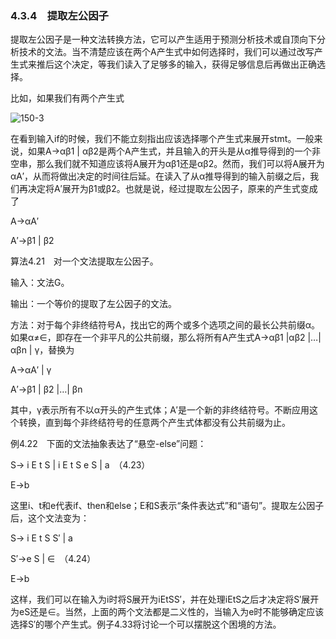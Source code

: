 ### 4.3.4　提取左公因子

提取左公因子是一种文法转换方法，它可以产生适用于预测分析技术或自顶向下分析技术的文法。当不清楚应该在两个A产生式中如何选择时，我们可以通过改写产生式来推后这个决定，等我们读入了足够多的输入，获得足够信息后再做出正确选择。

比如，如果我们有两个产生式

![150-3](../Images/image04174.jpeg)

在看到输入if的时候，我们不能立刻指出应该选择哪个产生式来展开stmt。一般来说，如果A→αβ1 | αβ2是两个A产生式，并且输入的开头是从α推导得到的一个非空串，那么我们就不知道应该将A展开为αβ1还是αβ2。然而，我们可以将A展开为αA′，从而将做出决定的时间往后延。在读入了从α推导得到的输入前缀之后，我们再决定将A′展开为β1或β2。也就是说，经过提取左公因子，原来的产生式变成了

A→αA′

A′→β1 | β2

算法4.21　对一个文法提取左公因子。

输入：文法G。

输出：一个等价的提取了左公因子的文法。

方法：对于每个非终结符号A，找出它的两个或多个选项之间的最长公共前缀α。如果α≠∈，即存在一个非平凡的公共前缀，那么将所有A产生式A→αβ1 |αβ2 |…|αβn | γ，替换为

A→αA′ | γ

A′→β1 | β2 |…| βn

其中，γ表示所有不以α开头的产生式体；A′是一个新的非终结符号。不断应用这个转换，直到每个非终结符号的任意两个产生式体都没有公共前缀为止。

例4.22　下面的文法抽象表达了“悬空-else”问题：

S→ i E t S | i E t S e S | a　（4.23）

E→b

这里i、t和e代表if、then和else；E和S表示“条件表达式”和“语句”。提取左公因子后，这个文法变为：

S→ i E t S S′ | a

S′→e S | ∈　（4.24）

E→b

这样，我们可以在输入为i时将S展开为iEtSS′，并在处理iEtS之后才决定将S′展开为eS还是∈。当然，上面的两个文法都是二义性的，当输入为e时不能够确定应该选择S′的哪个产生式。例子4.33将讨论一个可以摆脱这个困境的方法。